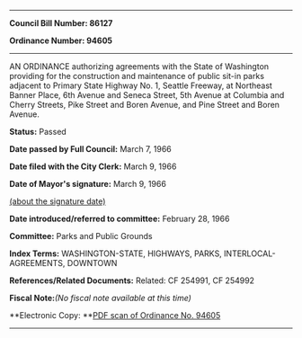 

********

**Council Bill Number: 86127**
   
**Ordinance Number: 94605**
********

 AN ORDINANCE authorizing agreements with the State of Washington providing for the construction and maintenance of public sit-in parks adjacent to Primary State Highway No. 1, Seattle Freeway, at Northeast Banner Place, 6th Avenue and Seneca Street, 5th Avenue at Columbia and Cherry Streets, Pike Street and Boren Avenue, and Pine Street and Boren Avenue.

**Status:** Passed
   
**Date passed by Full Council:** March 7, 1966
   
**Date filed with the City Clerk:** March 9, 1966
   
**Date of Mayor's signature:** March 9, 1966
   
[(about the signature date)](/~public/approvaldate.htm)
   
   
   
**Date introduced/referred to committee:** February 28, 1966
   
**Committee:** Parks and Public Grounds
   
   
**Index Terms:** WASHINGTON-STATE, HIGHWAYS, PARKS, INTERLOCAL-AGREEMENTS, DOWNTOWN

**References/Related Documents:** Related: CF 254991, CF 254992

**Fiscal Note:**_(No fiscal note available at this time)_

**Electronic Copy: **[PDF scan of Ordinance No. 94605](/~archives/Ordinances/Ord_94605.pdf)

********

